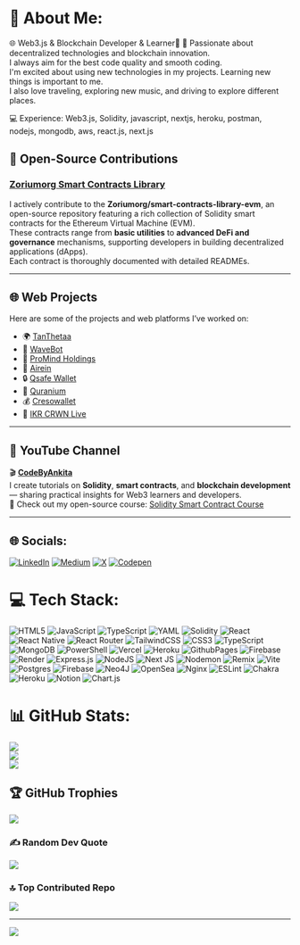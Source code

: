 # 💫 About Me:
🌐 Web3.js & Blockchain Developer & Learner🚀 🔗 Passionate about decentralized technologies and blockchain innovation. <br> I always aim for the best code quality and smooth coding. <br> I'm excited about using new technologies in my projects. Learning new things is important to me.<br> I also love traveling, exploring new music, and driving to explore different places. <br>

💻 Experience: Web3.js, Solidity, javascript, nextjs, heroku, postman, nodejs, mongodb, aws, react.js, next.js

## 🧩 Open-Source Contributions

### [Zoriumorg Smart Contracts Library](https://github.com/Zoriumorg/smart-contracts-library-evm)
I actively contribute to the **Zoriumorg/smart-contracts-library-evm**, an open-source repository featuring a rich collection of Solidity smart contracts for the Ethereum Virtual Machine (EVM).  
These contracts range from **basic utilities** to **advanced DeFi and governance** mechanisms, supporting developers in building decentralized applications (dApps).  
Each contract is thoroughly documented with detailed READMEs.

---

## 🌐 Web Projects

Here are some of the projects and web platforms I’ve worked on:

- 🌍 [TanThetaa](https://www.tanthetaa.com/)
- 🌊 [WaveBot](https://www.wavebot.app/)
- 💼 [ProMind Holdings](https://promindholdings.com/)
- 🤖 [Airein](https://airein.io/)
- 🔒 [Qsafe Wallet](https://www.qsafewallet.com/)
- 📖 [Quranium](https://www.quranium.org/)
- 💰 [Cresowallet](https://oxablock.com/)
- 🎨 [IKR CRWN Live](https://ikr-crwn-live.netlify.app/)

---

## 🎥 YouTube Channel
🎬 **[CodeByAnkita](https://www.youtube.com/@CodeByAnkita)**  
I create tutorials on **Solidity**, **smart contracts**, and **blockchain development** — sharing practical insights for Web3 learners and developers.  
📘 Check out my open-source course: [Solidity Smart Contract Course](https://github.com/codebyankita/solidity-smart-contract-course)

---

## 🌐 Socials:
[![LinkedIn](https://img.shields.io/badge/LinkedIn-%230077B5.svg?logo=linkedin&logoColor=white)](https://www.linkedin.com/in/ankita-virani-4bb478282) [![Medium](https://img.shields.io/badge/Medium-12100E?logo=medium&logoColor=white)](https://medium.com/@ankitacode11) [![X](https://img.shields.io/badge/X-black.svg?logo=X&logoColor=white)](https://x.com/@anki_eth) [![Codepen](https://img.shields.io/badge/Codepen-000000?style=for-the-badge&logo=codepen&logoColor=white)](https://codepen.io/Ankita-Virani) 

# 💻 Tech Stack:
![HTML5](https://img.shields.io/badge/html5-%23E34F26.svg?style=for-the-badge&logo=html5&logoColor=white) ![JavaScript](https://img.shields.io/badge/javascript-%23323330.svg?style=for-the-badge&logo=javascript&logoColor=%23F7DF1E) ![TypeScript](https://img.shields.io/badge/typescript-%23007ACC.svg?style=for-the-badge&logo=typescript&logoColor=white) ![YAML](https://img.shields.io/badge/yaml-%23ffffff.svg?style=for-the-badge&logo=yaml&logoColor=151515) ![Solidity](https://img.shields.io/badge/Solidity-%23363636.svg?style=for-the-badge&logo=solidity&logoColor=white) ![React](https://img.shields.io/badge/react-%2320232a.svg?style=for-the-badge&logo=react&logoColor=%2361DAFB) ![React Native](https://img.shields.io/badge/react_native-%2320232a.svg?style=for-the-badge&logo=react&logoColor=%2361DAFB) ![React Router](https://img.shields.io/badge/React_Router-CA4245?style=for-the-badge&logo=react-router&logoColor=white) ![TailwindCSS](https://img.shields.io/badge/tailwindcss-%2338B2AC.svg?style=for-the-badge&logo=tailwind-css&logoColor=white) ![CSS3](https://img.shields.io/badge/css3-%231572B6.svg?style=for-the-badge&logo=css3&logoColor=white) ![TypeScript](https://img.shields.io/badge/typescript-%23007ACC.svg?style=for-the-badge&logo=typescript&logoColor=white) ![MongoDB](https://img.shields.io/badge/MongoDB-%234ea94b.svg?style=for-the-badge&logo=mongodb&logoColor=white) ![PowerShell](https://img.shields.io/badge/PowerShell-%235391FE.svg?style=for-the-badge&logo=powershell&logoColor=white) ![Vercel](https://img.shields.io/badge/vercel-%23000000.svg?style=for-the-badge&logo=vercel&logoColor=white) ![Heroku](https://img.shields.io/badge/heroku-%23430098.svg?style=for-the-badge&logo=heroku&logoColor=white) ![GithubPages](https://img.shields.io/badge/github%20pages-121013?style=for-the-badge&logo=github&logoColor=white) ![Firebase](https://img.shields.io/badge/firebase-%23039BE5.svg?style=for-the-badge&logo=firebase) ![Render](https://img.shields.io/badge/Render-%46E3B7.svg?style=for-the-badge&logo=render&logoColor=white) ![Express.js](https://img.shields.io/badge/express.js-%23404d59.svg?style=for-the-badge&logo=express&logoColor=%2361DAFB) ![NodeJS](https://img.shields.io/badge/node.js-6DA55F?style=for-the-badge&logo=node.js&logoColor=white) ![Next JS](https://img.shields.io/badge/Next-black?style=for-the-badge&logo=next.js&logoColor=white) ![Nodemon](https://img.shields.io/badge/NODEMON-%23323330.svg?style=for-the-badge&logo=nodemon&logoColor=%BBDEAD) ![Remix](https://img.shields.io/badge/remix-%23000.svg?style=for-the-badge&logo=remix&logoColor=white) ![Vite](https://img.shields.io/badge/vite-%23646CFF.svg?style=for-the-badge&logo=vite&logoColor=white) ![Postgres](https://img.shields.io/badge/postgres-%23316192.svg?style=for-the-badge&logo=postgresql&logoColor=white) ![Firebase](https://img.shields.io/badge/firebase-a08021?style=for-the-badge&logo=firebase&logoColor=ffcd34) ![Neo4J](https://img.shields.io/badge/Neo4j-008CC1?style=for-the-badge&logo=neo4j&logoColor=white) ![OpenSea](https://img.shields.io/badge/OpenSea-%232081E2.svg?style=for-the-badge&logo=opensea&logoColor=white) ![Nginx](https://img.shields.io/badge/nginx-%23009639.svg?style=for-the-badge&logo=nginx&logoColor=white) ![ESLint](https://img.shields.io/badge/ESLint-4B3263?style=for-the-badge&logo=eslint&logoColor=white) ![Chakra](https://img.shields.io/badge/chakra-%234ED1C5.svg?style=for-the-badge&logo=chakraui&logoColor=white) ![Heroku](https://img.shields.io/badge/heroku-%23430098.svg?style=for-the-badge&logo=heroku&logoColor=white) ![Notion](https://img.shields.io/badge/Notion-%23000000.svg?style=for-the-badge&logo=notion&logoColor=white) ![Chart.js](https://img.shields.io/badge/chart.js-F5788D.svg?style=for-the-badge&logo=chart.js&logoColor=white)
# 📊 GitHub Stats:
![](https://github-readme-stats.vercel.app/api?username=codebyankita&theme=dark&hide_border=false&include_all_commits=false&count_private=true)<br/>
![](https://github-readme-streak-stats.herokuapp.com/?user=codebyankita&theme=dark&hide_border=false)<br/>
![](https://github-readme-stats.vercel.app/api/top-langs/?username=codebyankita&theme=dark&hide_border=false&include_all_commits=false&count_private=true&layout=compact)

## 🏆 GitHub Trophies
![](https://github-profile-trophy.vercel.app/?username=codebyankita&theme=radical&no-frame=false&no-bg=true&margin-w=4)

### ✍️ Random Dev Quote
![](https://quotes-github-readme.vercel.app/api?type=horizontal&theme=radical)

### 🔝 Top Contributed Repo
![](https://github-contributor-stats.vercel.app/api?username=codebyankita&limit=5&theme=dark&combine_all_yearly_contributions=true)

---
[![](https://visitcount.itsvg.in/api?id=codebyankita&icon=0&color=0)](https://visitcount.itsvg.in)


